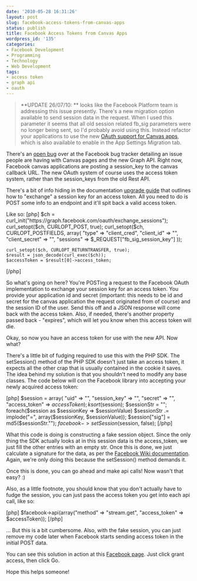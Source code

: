 ```yaml
---
date: '2010-05-28 16:31:26'
layout: post
slug: facebook-access-tokens-from-canvas-apps
status: publish
title: Facebook Access Tokens from Canvas Apps
wordpress_id: '135'
categories:
- Facebook Development
- Programming
- Technology
- Web Development
tags:
- access token
- graph api
- oauth
---
```


> **UPDATE 26/07/10: ** looks like the Facebook Platform team is addressing this issue presently. There's a new migration option available to send session data in the request. When I used this parameter it seems that all old session related fb_sig parameters were no longer being sent, so I'd probably avoid using this. Instead refactor your applications to use the new [OAuth support for Canvas apps](http://developers.facebook.com/docs/authentication/canvas), which is also available to enable in the App Settings Migration tab.



There's an [open bug](http://bugs.developers.facebook.com/show_bug.cgi?id=9879) over at the Facebook bug tracker detailing an issue people are having with Canvas pages and the new Graph API. Right now, Facebook canvas applications are posting a session_key to the canvas callback URL. The new OAuth system of course uses the access token system, rather than the session_keys from the old Rest API.

There's a bit of info hiding in the documentation [upgrade guide](http://developers.facebook.com/docs/guides/upgrade) that outlines how to "exchange" a session key for an access token. All you need to do is POST some info to an endpoint and it'll spit back a valid access token.

Like so:
[php]
	$ch = curl_init("https://graph.facebook.com/oauth/exchange_sessions");
	curl_setopt($ch, CURLOPT_POST, true);
	curl_setopt($ch, CURLOPT_POSTFIELDS, array(
		"type" => "client_cred",
		"client_id" => "<your canvas application id>",
		"client_secret" => "<your canvas application secret>",
		"sessions" => $_REQUEST["fb_sig_session_key"]
	));

	curl_setopt($ch, CURLOPT_RETURNTRANSFER, true);
	$result = json_decode(curl_exec($ch));
	$accessToken = $result[0]->access_token;
[/php]

So what's going on here? You're POSTing a request to the Facebook OAuth implementation to exchange your session key for an access token. You provide your application id and secret (important: this needs to be id and secret for the canvas application the request originated from of course) and the session ID of the user. Send this off and a JSON response will come back with the access token. Also, if needed, there's another property passed back - "expires", which will let you know when this access token will die.

Okay, so now you have an access token for use with the new API. Now what?

There's a little bit of fudging required to use this with the PHP SDK. The setSession() method of the PHP SDK doesn't just take an access token, it expects all the other crap that is usually contained in the cookie it saves. The idea behind my solution is that you shouldn't need to modify any base classes. The code below will con the Facebook library into accepting your newly acquired access token:

[php]
	$session = array(
		"uid" => "",
		"session_key" => "",
		"secret" => "",
		"access_token" => $accessToken
	);
	ksort($session);
	$sessionStr = "";
	foreach($session as $sessionKey => $sessionValue) $sessionStr .= implode("=", array($sessionKey, $sessionValue));
	$session["sig"] = md5($sessionStr."<your app secret>");
	$facebook->setSession($session, false);
[/php]

What this code is doing is constructing a fake session object. Since the only thing the SDK actually looks at in this session data is the access_token, we just fill the other entries with an empty str. Once this is done, we just calculate a signature for the data, as per the [Facebook Wiki documentation](http://wiki.developers.facebook.com/index.php/Verifying_The_Signature). Again, we're only doing this because the setSession() method demands it.

Once this is done, you can go ahead and make api calls! Now wasn't that easy? :)

Also, as a little footnote, you should know that you don't actually have to fudge the session, you can just pass the access token you get into each api call, like so:

[php]
$facebook->api(array("method" => "stream.get", "access_token" => $accessToken));
[/php]

... But this is a bit cumbersome. Also, with the fake session, you can just remove my code later when Facebook starts sending access token in the initial POST data.

You can see this solution in action at this [Facebook page](http://www.facebook.com/apps/application.php?id=125960984094309&v=app_125960984094309). Just click grant access, then click Go.

Hope this helps someone!
